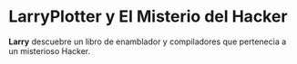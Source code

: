 # LarryPlotter y El Misterio del Hacker
**Larry** descuebre un libro de enamblador y compiladores que pertenecia a un misterioso Hacker.
